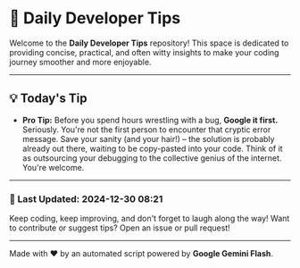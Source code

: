 
# 🌟 Daily Developer Tips

Welcome to the **Daily Developer Tips** repository! This space is dedicated to providing concise, practical, and often witty insights to make your coding journey smoother and more enjoyable.

---

## 💡 Today's Tip

- **Pro Tip:**  Before you spend hours wrestling with a bug,  **Google it first.** Seriously.  You're not the first person to encounter that cryptic error message.  Save your sanity (and your hair!) – the solution is probably already out there, waiting to be copy-pasted into your code.  Think of it as outsourcing your debugging to the collective genius of the internet.  You're welcome.

---

### 📅 Last Updated: 2024-12-30 08:21

Keep coding, keep improving, and don't forget to laugh along the way! Want to contribute or suggest tips? Open an issue or pull request!

---

Made with ❤️ by an automated script powered by **Google Gemini Flash**.
